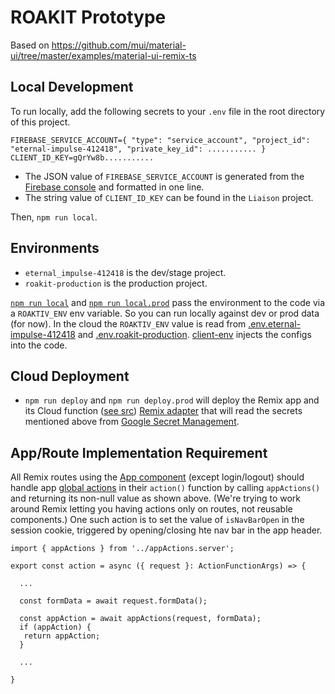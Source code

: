 # ROAKIT Prototype

Based on https://github.com/mui/material-ui/tree/master/examples/material-ui-remix-ts

## Local Development

To run locally, add the following secrets to your `.env` file in the root directory of this project.

    FIREBASE_SERVICE_ACCOUNT={ "type": "service_account", "project_id": "eternal-impulse-412418", "private_key_id": ........... }
    CLIENT_ID_KEY=gQrYw8b...........

- The JSON value of `FIREBASE_SERVICE_ACCOUNT` is generated from the
  [Firebase console](https://console.firebase.google.com/u/4/project/eternal-impulse-412418/settings/serviceaccounts/adminsdk)
  and formatted in one line.
- The string value of `CLIENT_ID_KEY` can be found in the `Liaison` project.

Then, `npm run local`.

## Environments

- `eternal_impulse-412418` is the dev/stage project.
- `roakit-production` is the production project.

[`npm run local`](package.json) and [`npm run local.prod`](package.json) pass the environment to the
code via a `ROAKTIV_ENV` env variable. So you can run locally against dev or prod data (for now). In
the cloud the `ROAKTIV_ENV` value is read from
[.env.eternal-impulse-412418](functions/.env.eternal-impulse-412418) and
[.env.roakit-production](functions/.env.roakit-production). [client-env](app/client-env) injects the
configs into the code.

## Cloud Deployment

- `npm run deploy` and `npm run deploy.prod` will deploy the Remix app and its Cloud function
  ([see src](functions/src/index.ts))
  [Remix adapter](https://remix.run/docs/en/main/other-api/adapter) that will read the secrets
  mentioned above from
  [Google Secret Management](https://console.cloud.google.com/security/secret-manager?project=eternal-impulse-412418).

## App/Route Implementation Requirement

All Remix routes using the [App component](../components/App.tsx) (except login/logout) should
handle app [global actions](../appActions.server.tsx) in their `action()` function by calling
`appActions()` and returning its non-null value as shown above. (We're trying to work around Remix
letting you having actions only on routes, not reusable components.) One such action is to set the
value of `isNavBarOpen` in the session cookie, triggered by opening/closing hte nav bar in the app
header.

    import { appActions } from '../appActions.server';

    export const action = async ({ request }: ActionFunctionArgs) => {

      ...

      const formData = await request.formData();

      const appAction = await appActions(request, formData);
      if (appAction) {
       return appAction;
      }

      ...

    }
